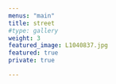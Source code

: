 ```yaml
---
menus: "main"
title: street
#type: gallery
weight: 3
featured_image: L1040837.jpg
featured: true
private: true

---
```

